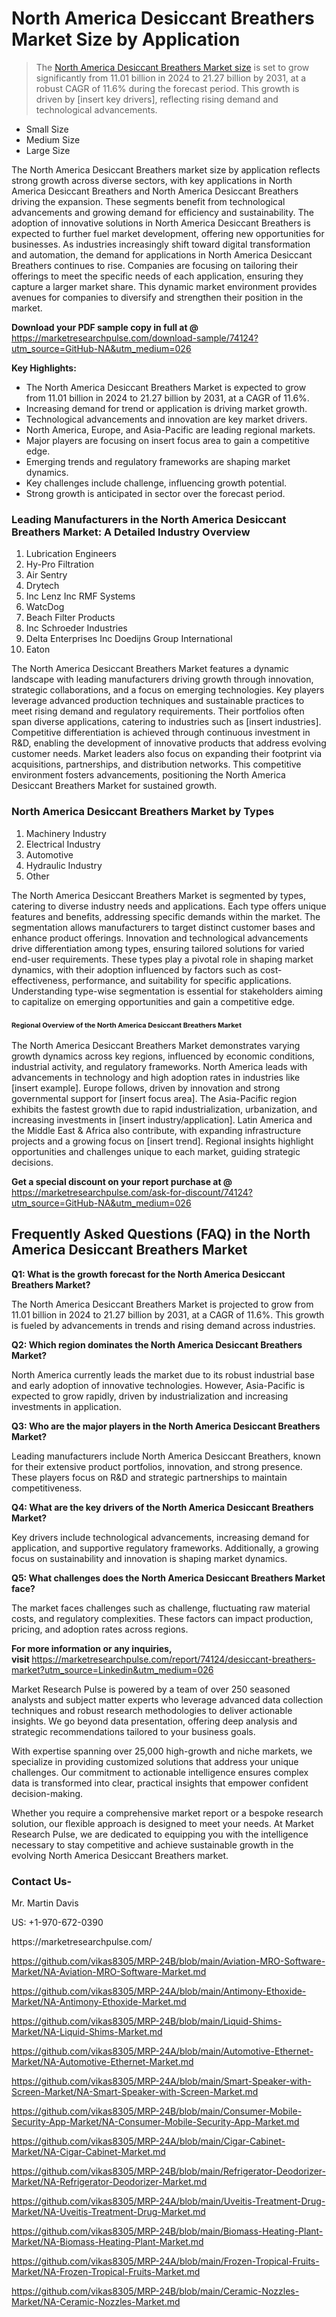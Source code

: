 <h1>North America Desiccant Breathers Market&nbsp;Size by Application</h1><blockquote><p>The <a href="https://marketresearchpulse.com/download-sample/74124?utm_source=GitHub-NA&amp;utm_medium=026">North America Desiccant Breathers Market size</a> is set to grow significantly from 11.01 billion in 2024 to 21.27 billion by 2031, at a robust CAGR of 11.6% during the forecast period. This growth is driven by [insert key drivers], reflecting rising demand and technological advancements.</p></blockquote><ul><li>Small Size <li> Medium Size <li> Large Size</li></ul><p>The North America Desiccant Breathers market size by application reflects strong growth across diverse sectors, with key applications in North America Desiccant Breathers and North America Desiccant Breathers driving the expansion. These segments benefit from technological advancements and growing demand for efficiency and sustainability. The adoption of innovative solutions in North America Desiccant Breathers is expected to further fuel market development, offering new opportunities for businesses. As industries increasingly shift toward digital transformation and automation, the demand for applications in North America Desiccant Breathers continues to rise. Companies are focusing on tailoring their offerings to meet the specific needs of each application, ensuring they capture a larger market share. This dynamic market environment provides avenues for companies to diversify and strengthen their position in the market.</p><p><strong>Download your PDF sample copy in full at @ </strong><a href="https://marketresearchpulse.com/download-sample/74124?utm_source=GitHub-NA&amp;utm_medium=026">https://marketresearchpulse.com/download-sample/74124?utm_source=GitHub-NA&amp;utm_medium=026</a></p><p><strong>Key Highlights: </strong></p><ul><li>The North America Desiccant Breathers Market is expected to grow from 11.01 billion in 2024 to 21.27 billion by 2031, at a CAGR of 11.6%.</li><li>Increasing demand for trend or application is driving market growth.</li><li>Technological advancements and innovation are key market drivers.</li><li>North America, Europe, and Asia-Pacific are leading regional markets.</li><li>Major players are focusing on insert focus area to gain a competitive edge.</li><li>Emerging trends and regulatory frameworks are shaping market dynamics.</li><li>Key challenges include challenge, influencing growth potential.</li><li>Strong growth is anticipated in sector over the forecast period.</li></ul><h3>Leading Manufacturers in the North America Desiccant Breathers Market: A Detailed Industry Overview</h3><ol><li>Lubrication Engineers</li><li>Hy-Pro Filtration</li><li>Air Sentry</li><li>Drytech</li><li>Inc Lenz Inc RMF Systems</li><li>WatcDog</li><li>Beach Filter Products</li><li>Inc Schroeder Industries</li><li>Delta Enterprises Inc Doedijns Group International</li><li>Eaton</li></ol><div class="flex max-w-full flex-col flex-grow"><div class="min-h-8 text-message flex w-full flex-col items-end gap-2 whitespace-normal break-words [.text-message+&amp;]:mt-5" dir="auto" data-message-author-role="assistant" data-message-id="fd8432e4-4910-450d-b182-61b7bfb0a01f" data-message-model-slug="gpt-4o"><div class="flex w-full flex-col gap-1 empty:hidden first:pt-[3px]"><div class="markdown prose w-full break-words dark:prose-invert light"><p>The North America Desiccant Breathers Market features a dynamic landscape with leading manufacturers driving growth through innovation, strategic collaborations, and a focus on emerging technologies. Key players leverage advanced production techniques and sustainable practices to meet rising demand and regulatory requirements. Their portfolios often span diverse applications, catering to industries such as [insert industries]. Competitive differentiation is achieved through continuous investment in R&amp;D, enabling the development of innovative products that address evolving customer needs. Market leaders also focus on expanding their footprint via acquisitions, partnerships, and distribution networks. This competitive environment fosters advancements, positioning the North America Desiccant Breathers Market for sustained growth.</p></div></div></div></div><h3>North America Desiccant Breathers Market by Types</h3><ol><li>Machinery Industry <li> Electrical Industry <li> Automotive <li> Hydraulic Industry <li> Other</li></ol><div class="flex max-w-full flex-col flex-grow"><div class="min-h-8 text-message flex w-full flex-col items-end gap-2 whitespace-normal break-words [.text-message+&amp;]:mt-5" dir="auto" data-message-author-role="assistant" data-message-id="084470be-0bb7-4664-bddf-5156b4f41249" data-message-model-slug="gpt-4o-mini"><div class="flex w-full flex-col gap-1 empty:hidden first:pt-[3px]"><div class="markdown prose w-full break-words dark:prose-invert light"><p>The North America Desiccant Breathers Market is segmented by types, catering to diverse industry needs and applications. Each type offers unique features and benefits, addressing specific demands within the market. The segmentation allows manufacturers to target distinct customer bases and enhance product offerings. Innovation and technological advancements drive differentiation among types, ensuring tailored solutions for varied end-user requirements. These types play a pivotal role in shaping market dynamics, with their adoption influenced by factors such as cost-effectiveness, performance, and suitability for specific applications. Understanding type-wise segmentation is essential for stakeholders aiming to capitalize on emerging opportunities and gain a competitive edge.</p></div></div></div></div><h3><span style="font-size: 11px;">Regional Overview of the North America Desiccant Breathers Market</span></h3><div class="flex max-w-full flex-col flex-grow"><div class="min-h-8 text-message flex w-full flex-col items-end gap-2 whitespace-normal break-words [.text-message+&amp;]:mt-5" dir="auto" data-message-author-role="assistant" data-message-id="e9038762-ce64-4e30-91c9-9bd413514231" data-message-model-slug="gpt-4o-mini"><div class="flex w-full flex-col gap-1 empty:hidden first:pt-[3px]"><div class="markdown prose w-full break-words dark:prose-invert light"><p>The North America Desiccant Breathers Market demonstrates varying growth dynamics across key regions, influenced by economic conditions, industrial activity, and regulatory frameworks. North America leads with advancements in technology and high adoption rates in industries like [insert example]. Europe follows, driven by innovation and strong governmental support for [insert focus area]. The Asia-Pacific region exhibits the fastest growth due to rapid industrialization, urbanization, and increasing investments in [insert industry/application]. Latin America and the Middle East &amp; Africa also contribute, with expanding infrastructure projects and a growing focus on [insert trend]. Regional insights highlight opportunities and challenges unique to each market, guiding strategic decisions.</p></div></div></div></div><p><strong>Get a special discount on your report purchase at @ </strong><a href="https://marketresearchpulse.com/ask-for-discount/74124?utm_source=GitHub-NA&amp;utm_medium=026">https://marketresearchpulse.com/ask-for-discount/74124?utm_source=GitHub-NA&amp;utm_medium=026</a></p><h2>Frequently Asked Questions (FAQ) in the North America Desiccant Breathers Market</h2><p><strong>Q1: What is the growth forecast for the North America Desiccant Breathers Market?</strong></p><p>The North America Desiccant Breathers Market is projected to grow from 11.01 billion in 2024 to 21.27 billion by 2031, at a CAGR of 11.6%. This growth is fueled by advancements in trends and rising demand across industries.</p><p><strong>Q2: Which region dominates the North America Desiccant Breathers Market?</strong></p><p>North America currently leads the market due to its robust industrial base and early adoption of innovative technologies. However, Asia-Pacific is expected to grow rapidly, driven by industrialization and increasing investments in application.</p><p><strong>Q3: Who are the major players in the North America Desiccant Breathers Market?</strong></p><p>Leading manufacturers include North America Desiccant Breathers, known for their extensive product portfolios, innovation, and strong presence. These players focus on R&amp;D and strategic partnerships to maintain competitiveness.</p><p><strong>Q4: What are the key drivers of the North America Desiccant Breathers Market?</strong></p><p>Key drivers include technological advancements, increasing demand for application, and supportive regulatory frameworks. Additionally, a growing focus on sustainability and innovation is shaping market dynamics.</p><p><strong>Q5: What challenges does the North America Desiccant Breathers Market face?</strong></p><p>The market faces challenges such as challenge, fluctuating raw material costs, and regulatory complexities. These factors can impact production, pricing, and adoption rates across regions.</p><p><strong>For more information or any inquiries, visit&nbsp;</strong><a href="https://marketresearchpulse.com/report/74124/desiccant-breathers-market?utm_source=Linkedin&utm_medium=026">https://marketresearchpulse.com/report/74124/desiccant-breathers-market?utm_source=Linkedin&utm_medium=026</a></p><p>Market Research Pulse is powered by a team of over 250 seasoned analysts and subject matter experts who leverage advanced data collection techniques and robust research methodologies to deliver actionable insights. We go beyond data presentation, offering deep analysis and strategic recommendations tailored to your business goals.</p><p>With expertise spanning over 25,000 high-growth and niche markets, we specialize in providing customized solutions that address your unique challenges. Our commitment to actionable intelligence ensures complex data is transformed into clear, practical insights that empower confident decision-making.</p><p>Whether you require a comprehensive market report or a bespoke research solution, our flexible approach is designed to meet your needs. At Market Research Pulse, we are dedicated to equipping you with the intelligence necessary to stay competitive and achieve sustainable growth in the evolving North America Desiccant Breathers market.</p><h3><strong>Contact Us-</strong></h3><p>Mr. Martin Davis</p><p>US: +1-970-672-0390</p><p>https://marketresearchpulse.com/</p><p><a href="https://github.com/vikas8305/MRP-24B/blob/main/Aviation-MRO-Software-Market/NA-Aviation-MRO-Software-Market.md">https://github.com/vikas8305/MRP-24B/blob/main/Aviation-MRO-Software-Market/NA-Aviation-MRO-Software-Market.md</a></p><p><a href="https://github.com/vikas8305/MRP-24A/blob/main/Antimony-Ethoxide-Market/NA-Antimony-Ethoxide-Market.md">https://github.com/vikas8305/MRP-24A/blob/main/Antimony-Ethoxide-Market/NA-Antimony-Ethoxide-Market.md</a></p><p><a href="https://github.com/vikas8305/MRP-24B/blob/main/Liquid-Shims-Market/NA-Liquid-Shims-Market.md">https://github.com/vikas8305/MRP-24B/blob/main/Liquid-Shims-Market/NA-Liquid-Shims-Market.md</a></p><p><a href="https://github.com/vikas8305/MRP-24A/blob/main/Automotive-Ethernet-Market/NA-Automotive-Ethernet-Market.md">https://github.com/vikas8305/MRP-24A/blob/main/Automotive-Ethernet-Market/NA-Automotive-Ethernet-Market.md</a></p><p><a href="https://github.com/vikas8305/MRP-24A/blob/main/Smart-Speaker-with-Screen-Market/NA-Smart-Speaker-with-Screen-Market.md">https://github.com/vikas8305/MRP-24A/blob/main/Smart-Speaker-with-Screen-Market/NA-Smart-Speaker-with-Screen-Market.md</a></p><p><a href="https://github.com/vikas8305/MRP-24B/blob/main/Consumer-Mobile-Security-App-Market/NA-Consumer-Mobile-Security-App-Market.md">https://github.com/vikas8305/MRP-24B/blob/main/Consumer-Mobile-Security-App-Market/NA-Consumer-Mobile-Security-App-Market.md</a></p><p><a href="https://github.com/vikas8305/MRP-24A/blob/main/Cigar-Cabinet-Market/NA-Cigar-Cabinet-Market.md">https://github.com/vikas8305/MRP-24A/blob/main/Cigar-Cabinet-Market/NA-Cigar-Cabinet-Market.md</a></p><p><a href="https://github.com/vikas8305/MRP-24B/blob/main/Refrigerator-Deodorizer-Market/NA-Refrigerator-Deodorizer-Market.md">https://github.com/vikas8305/MRP-24B/blob/main/Refrigerator-Deodorizer-Market/NA-Refrigerator-Deodorizer-Market.md</a></p><p><a href="https://github.com/vikas8305/MRP-24A/blob/main/Uveitis-Treatment-Drug-Market/NA-Uveitis-Treatment-Drug-Market.md">https://github.com/vikas8305/MRP-24A/blob/main/Uveitis-Treatment-Drug-Market/NA-Uveitis-Treatment-Drug-Market.md</a></p><p><a href="https://github.com/vikas8305/MRP-24B/blob/main/Biomass-Heating-Plant-Market/NA-Biomass-Heating-Plant-Market.md">https://github.com/vikas8305/MRP-24B/blob/main/Biomass-Heating-Plant-Market/NA-Biomass-Heating-Plant-Market.md</a></p><p><a href="https://github.com/vikas8305/MRP-24A/blob/main/Frozen-Tropical-Fruits-Market/NA-Frozen-Tropical-Fruits-Market.md">https://github.com/vikas8305/MRP-24A/blob/main/Frozen-Tropical-Fruits-Market/NA-Frozen-Tropical-Fruits-Market.md</a></p><p><a href="https://github.com/vikas8305/MRP-24B/blob/main/Ceramic-Nozzles-Market/NA-Ceramic-Nozzles-Market.md">https://github.com/vikas8305/MRP-24B/blob/main/Ceramic-Nozzles-Market/NA-Ceramic-Nozzles-Market.md</a></p>
